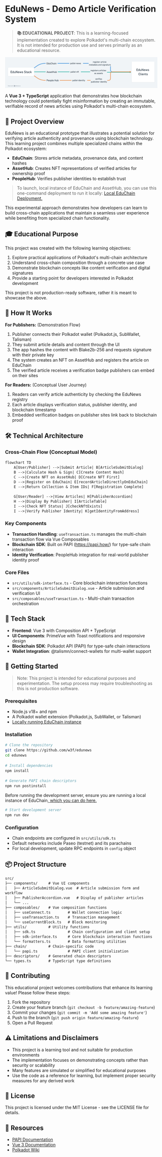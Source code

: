# EduNews - Demo Article Verification System

> **📚 EDUCATIONAL PROJECT**: This is a learning-focused implementation created to explore Polkadot's multi-chain ecosystem. It is not intended for production use and serves primarily as an educational resource.

![EduNews stack example](./md-img/educhain.png)

A **Vue 3 + TypeScript** application that demonstrates how blockchain technology could potentially fight misinformation by creating an immutable, verifiable record of news articles using Polkadot's multi-chain ecosystem.

## 📰 Project Overview

EduNews is an educational prototype that illustrates a potential solution for verifying article authenticity and provenance using blockchain technology. This learning project combines multiple specialized chains within the Polkadot ecosystem:

- **EduChain**: Stores article metadata, provenance data, and content hashes
- **AssetHub**: Creates NFT representations of verified articles for ownership proof
- **PeopleHub**: Verifies publisher identities to establish trust

> To launch, local instance of EduChain and AssetHub, you can use this one-command deployment to run it locally: [Local EduChain Deployment.](https://github.com/w3f/educhain?tab=readme-ov-file#local-development-chain)

This experimental approach demonstrates how developers can learn to build cross-chain applications that maintain a seamless user experience while benefiting from specialized chain functionality.

## 🎓 Educational Purpose

This project was created with the following learning objectives:

1. Explore practical applications of Polkadot's multi-chain architecture
2. Understand cross-chain composition through a concrete use case
3. Demonstrate blockchain concepts like content verification and digital signatures
4. Provide a starting point for developers interested in Polkadot development

This project is not production-ready software, rather it is meant to showcase the above.

## 🔄 How It Works

**For Publishers:** (Demonstration Flow)
1. Publisher connects their Polkadot wallet (Polkadot.js, SubWallet, Talisman)
2. They submit article details and content through the UI
3. The app hashes the content with Blake2b-256 and requests signature with their private key
4. The system creates an NFT on AssetHub and registers the article on EduChain
5. The verified article receives a verification badge publishers can embed on their sites

**For Readers:** (Conceptual User Journey)
1. Readers can verify article authenticity by checking the EduNews registry
2. Each article displays verification status, publisher identity, and blockchain timestamp
3. Embedded verification badges on publisher sites link back to blockchain proof

## 🛠️ Technical Architecture

### Cross-Chain Flow (Conceptual Model)

```mermaid
flowchart TD
    A[User/Publisher] -->|Submit Article| B[ArticleSubmitDialog]
    B -->|Calculate Hash & Sign| C[Create Content Hash]
    C -->|Create NFT on AssetHub| D[Create NFT First]
    D -->|Register on EduChain| E[recordArticleDirectlyOnEduChain]
    E -->|Return Collection & Item IDs| F[Registration Complete]
    
    G[User/Reader] -->|View Articles| H[PublisherAccordion]
    H -->|Display By Publisher| I[ArticleTable]
    I -->|Check NFT Status| J[checkNftExists]
    I -->|Verify Publisher Identity| K[getIdentityFromAddress]
```

### Key Components
- **Transaction Handling**: `useTransaction.ts` manages the multi-chain transaction flow via Vue Composables
- **Blockchain SDK**: Built on PAPI (https://papi.how/) for type-safe chain interaction
- **Identity Verification**: PeopleHub integration for real-world publisher identity proof

### Core Files
- `src/utils/sdk-interface.ts` - Core blockchain interaction functions
- `src/components/ArticleSubmitDialog.vue` - Article submission and verification UI
- `src/composables/useTransaction.ts` - Multi-chain transaction orchestration

## 🧩 Tech Stack

- **Frontend**: Vue 3 with Composition API + TypeScript
- **UI Components**: PrimeVue with Toast notifications and responsive design
- **Blockchain SDK**: Polkadot API (PAPI) for type-safe chain interactions
- **Wallet Integration**: @talismn/connect-wallets for multi-wallet support

## 🚀 Getting Started

> Note: This project is intended for educational purposes and experimentation. The setup process may require troubleshooting as this is not production software.

### Prerequisites
- Node.js v18+ and npm
- A Polkadot wallet extension (Polkadot.js, SubWallet, or Talisman)
- [Locally running EduChain instance](https://github.com/w3f/educhain?tab=readme-ov-file#local-development-chain)

### Installation
```bash
# Clone the repository
git clone https://github.com/w3f/edunews
cd edunews

# Install dependencies
npm install

# Generate PAPI chain descriptors
npm run postinstall
```

Before running the development server, ensure you are running a local instance of EduChain,[ which you can do here.](https://github.com/w3f/educhain?tab=readme-ov-file#local-development-chain)

```sh
# Start development server
npm run dev
```

### Configuration
- Chain endpoints are configured in `src/utils/sdk.ts`
- Default networks include Paseo (testnet) and its parachains
- For local development, update RPC endpoints in `config` object

## 📦 Project Structure

```
src/
├── components/     # Vue UI components
│   ├── ArticleSubmitDialog.vue  # Article submission form and workflow
│   ├── PublisherAccordion.vue   # Display of publisher articles
│   └── ...
├── composables/    # Vue composition functions
│   ├── useConnect.ts        # Wallet connection logic
│   ├── useTransaction.ts    # Transaction management
│   └── useCurrentBlock.ts   # Block monitoring
├── utils/          # Utility functions
│   ├── sdk.ts               # Chain configuration and client setup
│   ├── sdk-interface.ts     # Core blockchain interaction functions
│   └── formatters.ts        # Data formatting utilities
├── chain/          # Chain-specific code
│   └── papi.ts              # PAPI client initialization
├── descriptors/    # Generated chain descriptors
└── types.ts        # TypeScript type definitions
```

## 🤝 Contributing

This educational project welcomes contributions that enhance its learning value! Please follow these steps:

1. Fork the repository
2. Create your feature branch (`git checkout -b feature/amazing-feature`)
3. Commit your changes (`git commit -m 'Add some amazing feature'`)
4. Push to the branch (`git push origin feature/amazing-feature`)
5. Open a Pull Request

## ⚠️ Limitations and Disclaimers

- This project is a learning tool and not suitable for production environments
- The implementation focuses on demonstrating concepts rather than security or scalability
- Many features are simulated or simplified for educational purposes
- Use the code as a reference for learning, but implement proper security measures for any derived work

## 📄 License

This project is licensed under the MIT License - see the LICENSE file for details.

## 🔗 Resources

- [PAPI Documentation](https://papi.how/)
- [Vue 3 Documentation](https://vuejs.org/)
- [Polkadot Wiki](https://wiki.polkadot.network/)